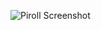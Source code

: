 ![Piroll Screenshot](https://github.com/mind-protector/mind-protector.cross-browser-adaptive-layouts.io/raw/master/piroll/screenshot.png)

